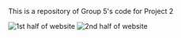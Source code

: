 This is a repository of Group 5's code for Project 2

![1st half of website](https://github.com/arthurphung01/ECE-4318-Group-5-Projects/blob/main/Project%202/Question%204/Website/first%20half%20of%20website.jpg)
![2nd half of website](https://github.com/arthurphung01/ECE-4318-Group-5-Projects/blob/main/Project%202/Question%204/Website/second%20half%20of%20website.jpg)

